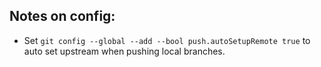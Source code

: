 ## Notes on config:

- Set `git config --global --add --bool push.autoSetupRemote true` to auto set upstream when pushing local branches.
